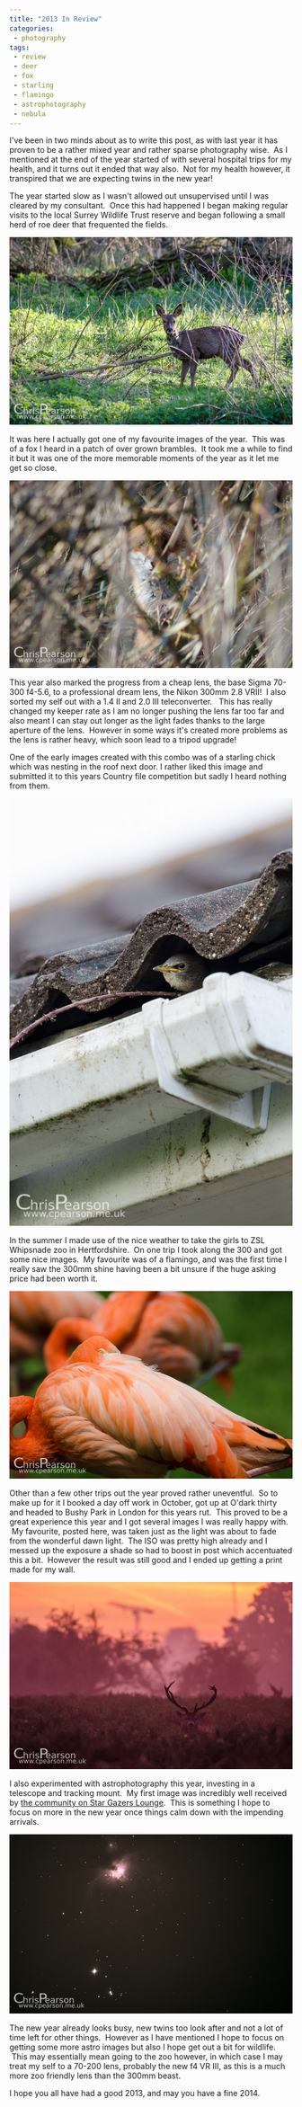 ```yaml
---
title: "2013 In Review"
categories:
 - photography
tags:
 - review
 - deer
 - fox
 - starling
 - flamingo
 - astrophotography
 - nebula
---
```

I've been in two minds about as to write this post, as with last year it has proven to be a rather mixed year and rather sparse photography wise.  As I mentioned at the end of the year started of with several hospital trips for my health, and it turns out it ended that way also.  Not for my health however, it transpired that we are expecting twins in the new year!

The year started slow as I wasn't allowed out unsupervised until I was cleared by my consultant.  Once this had happened I began making regular visits to the local Surrey Wildlife Trust reserve and began following a small herd of roe deer that frequented the fields.

<img class="padded center"
		alt="A roe deer doe feeds on a wooded area between a river fork"
		src="/images/2013-12-31-2013-in-review/CJP20130420-2990.jpg" />

<!-- more -->

It was here I actually got one of my favourite images of the year.  This was of a fox I heard in a patch of over grown brambles.  It took me a while to find it but it was one of the more memorable moments of the year as it let me get so close.

<img class="padded center"
		alt="A fox hides in thick brambles and stares out at me"
		src="/images/2013-12-31-2013-in-review/CJP20130401-2712.jpg" />

This year also marked the progress from a cheap lens, the base Sigma 70-300 f4-5.6, to a professional dream lens, the Nikon 300mm 2.8 VRII!  I also sorted my self out with a 1.4 II and 2.0 III teleconverter.   This has really changed my keeper rate as I am no longer pushing the lens far too far and also meant I can stay out longer as the light fades thanks to the large aperture of the lens.  However in some ways it's created more problems as the lens is rather heavy, which soon lead to a tripod upgrade!

One of the early images created with this combo was of a starling chick which was nesting in the roof next door. I rather liked this image and submitted it to this years Country file competition but sadly I heard nothing from them.

<img class="padded center"
		alt="Starling chick looking out from the nest"
		src="/images/2013-12-31-2013-in-review/CJP20130519-4233.jpg" />

In the summer I made use of the nice weather to take the girls to ZSL Whipsnade zoo in Hertfordshire.  On one trip I took along the 300 and got some nice images.  My favourite was of a flamingo, and was the first time I really saw the 300mm shine having been a bit unsure if the huge asking price had been worth it.

<img class="padded center"
		alt="A flamingo rests in the sun at ZSL Whipsnade Zoo"
		src="/images/2013-12-31-2013-in-review/CJP20130626-5252.jpg" />

Other than a few other trips out the year proved rather uneventful.  So to make up for it I booked a day off work in October, got up at O'dark thirty and headed to Bushy Park in London for this years rut.  This proved to be a great experience this year and I got several images I was really happy with.  My favourite, posted here, was taken just as the light was about to fade from the wonderful dawn light.  The ISO was pretty high already and I messed up the exposure a shade so had to boost in post which accentuated this a bit.  However the result was still good and I ended up getting a print made for my wall.

<img class="padded center"
		alt="A red deer stag at Dawn in Bushy Park. Kingstons skyline can be seen in the back ground"
		src="/images/2013-12-31-2013-in-review/CJP20131016-6645.jpg" />

I also experimented with astrophotography this year, investing in a telescope and tracking mount.  My first image was incredibly well received by [the community on Star Gazers Lounge][sgl].  This is something I hope to focus on more in the new year once things calm down with the impending arrivals.

<img class="padded center"
		alt="M42 - The Orion Nebula"
		src="/images/2013-12-31-2013-in-review/M42-OrionNebula2013-12-09.jpg" />

The new year already looks busy, new twins too look after and not a lot of time left for other things.  However as I have mentioned I hope to focus on getting some more astro images but also I hope get out a bit for wildlife.  This may essentially mean going to the zoo however, in which case I may treat my self to a 70-200 lens, probably the new f4 VR III, as this is a much more zoo friendly lens than the 300mm beast.

I hope you all have had a good 2013, and may you have a fine 2014.

[sgl]: http://stargazerslounge.com/topic/201993-m42-first-ever-dso-image/
